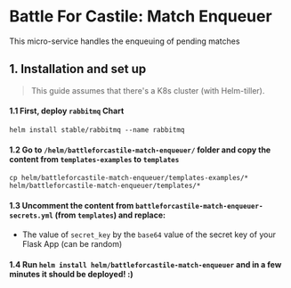# Battle For Castile: Match Enqueuer

This micro-service handles the enqueuing of pending matches
## 1. Installation and set up

> This guide assumes that there's a K8s cluster (with Helm-tiller).

#### 1.1 First, deploy `rabbitmq` Chart
```
helm install stable/rabbitmq --name rabbitmq
```

#### 1.2 Go to `/helm/battleforcastile-match-enqueuer/` folder and copy the content from `templates-examples` to `templates`
```
cp helm/battleforcastile-match-enqueuer/templates-examples/* helm/battleforcastile-match-enqueuer/templates/*
```

#### 1.3 Uncomment the content from `battleforcastile-match-enqueuer-secrets.yml` (from `templates`) and replace:
 - The value of `secret_key` by the `base64` value of the secret key of your Flask App (can be random)

#### 1.4 Run `helm install helm/battleforcastile-match-enqueuer` and in a few minutes it should be deployed! :)

